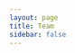 ```yaml
---
layout: page
title: Team
sidebar: false
---
```

<script setup>
import {
  VPTeamPage,
  VPTeamPageTitle,
  VPTeamMembers,
  VPTeamPageSection
} from 'vitepress/theme'

const director = [
    {
        avatar: 'https://cdn.discordapp.com/avatars/271688304674471937/e29d97d1eb733dbbb3040671d09e8be1.webp?size=128',
        name: 'Elitefighter',
        title: 'Founder',
        links: [
            { icon: 'github', link: 'https://github.com/Masterspooni' },
            { icon: 'discord', link: 'https://discordapp.com/users/271688304674471937/' },
        ]
    },
]

const supervisor = [
    {
        avatar: 'https://cdn.discordapp.com/avatars/478599137563115520/49f8783229956455cc764198834e711d.webp?size=128',
        name: 'FINN',
        title: 'Lead Mapper',
        links: [
            { icon: 'discord', link: 'https://discordapp.com/users/478599137563115520/' },
        ]
    },
]

const artist = [
    {
        avatar: 'https://cdn.discordapp.com/avatars/540860975218163724/d6f5541116792884ee7a3aeee462e450.webp?size=128',
        name: 'Arthur Mottergan',
        title: 'Lead 3D Artist',
        links: [
            { icon: 'github', link: 'https://github.com/Simastrix' },
            { icon: 'discord', link: 'https://discordapp.com/users/540860975218163724/' },
        ]
    },
    {
        avatar: 'https://cdn.discordapp.com/avatars/158243778895937536/66b021ea78201c1b4554faf1c50f297b.webp?size=128',
        name: 'Mike',
        title: '3D Artist',
        links: [
            { icon: 'discord', link: 'https://discordapp.com/users/158243778895937536/' },
        ]
    },
    {
        avatar: 'https://cdn.discordapp.com/avatars/1033065913219555358/70f51bdc031fc05a47f6bfb428af89e4.webp?size=128',
        name: 'Howard',
        title: '3D Artist',
        links: [
            { icon: 'discord', link: 'https://discordapp.com/users/1033065913219555358/' },
        ]
    },
    {
        avatar: 'https://cdn.discordapp.com/avatars/335141940561575936/9468f0a4ad4f257297952ed457e1e237.webp?size=512',
        name: 'CoralStar',
        title: 'Junior 3D Artist',
        links: [
            { icon: 'discord', link: 'https://discordapp.com/users/335141940561575936/' },
        ]
    },
]

const developer = [
    {
        avatar: 'https://cdn.discordapp.com/avatars/549911000976195590/94bdab75a18e8191e71478bcc86e414d.webp?size=128',
        name: 'Emotion',
        title: 'Developer',
        links: [
            { icon: 'github', link: 'https://github.com/Emotion06' },
            { icon: 'discord', link: 'https://discordapp.com/users/549911000976195590/' },
        ]
    },
    {
        avatar: 'https://cdn.discordapp.com/avatars/352854698660724738/97f4a19413d024afb72a37aedf1c190d.webp?size=128',
        name: 'DrShwaggins',
        title: 'Developer',
        links: [
            { icon: 'discord', link: 'https://discordapp.com/users/352854698660724738/' },
        ]
    },
    {
        avatar: 'user.png',
        name: 'LeFruJohn',
        title: 'Developer',
        links: [
            { icon: 'discord', link: 'https://discordapp.com/users/893217081900802101/' },
        ]
    },
]

const mapper = [
    {
        avatar: 'https://cdn.discordapp.com/avatars/331861578842636301/d6afea1b6c57dfbf6f4dbbea1d4315b0.webp?size=128',
        name: 'Alina',
        title: 'Mapper',
        links: [
            { icon: 'discord', link: 'https://discordapp.com/users/331861578842636301/' },
        ]
    },
    {
        avatar: 'https://cdn.discordapp.com/avatars/355024108301582349/20065ddc60918ce09dde24fcbd78f514.webp?size=128',
        name: 'Leesh',
        title: 'Mapper',
        links: [
            { icon: 'discord', link: 'https://discordapp.com/users/355024108301582349/' },
        ]
    },
    {
        avatar: 'https://cdn.discordapp.com/avatars/404260740275503105/fa698d2e1131311ff6f8b28f99fcef80.webp?size=128',
        name: 'Sprudeli',
        title: 'Mapper',
        links: [
            { icon: 'discord', link: 'https://discordapp.com/users/404260740275503105/' },
        ]
    },
    {
        avatar: 'https://cdn.discordapp.com/avatars/274553699727310848/498c77a79393df52db811d744387e691.png?size=128',
        name: 'Cookee',
        title: 'Mapper',
        links: [
            { icon: 'discord', link: 'https://discordapp.com/users/274553699727310848/' },
        ]
    },
    {
        avatar: 'https://cdn.discordapp.com/avatars/198670591820038144/c4eabf1d18be73bf6c65d96be7eb6ea4.webp?size=128',
        name: 'starburns',
        title: 'Mapper',
        links: [
            { icon: 'discord', link: 'https://discordapp.com/users/198670591820038144/' },
        ]
    },
    {
        avatar: 'https://cdn.discordapp.com/avatars/381107972371251216/4fbcb48aaae153a2d846c5486d005fb7.png?size=128',
        name: 'Marin Fox',
        title: 'Mapper',
        links: [
            { icon: 'discord', link: 'https://discordapp.com/users/198670591820038144/' },
        ]
    },   
    {
        avatar: 'https://cdn.discordapp.com/avatars/884021556404166676/58879c9c805a550406a2610a3fa754eb.webp?size=128',
        name: 'αмηєѕια',
        title: 'Mapper',
        links: [
            { icon: 'discord', link: 'https://discordapp.com/users/198670591820038144/' },
        ]
    }, 
    {
        avatar: 'https://cdn.discordapp.com/avatars/73468826716471296/c98aedfca12cbd93af96ae2bd6ee4ea6.png?size=128',
        name: 'Lucy',
        title: 'Mapper',
        links: [
            { icon: 'discord', link: 'https://discordapp.com/users/73468826716471296/' },
        ]
    },   
    {
        avatar: 'https://cdn.discordapp.com/avatars/159394227787268096/9f22888753e98aac5e8055d14d0b2e9d.png?size=128',
        name: 'Jamilton',
        title: 'Mapper',
        links: [
            { icon: 'discord', link: 'https://discordapp.com/users/159394227787268096/' },
        ]
    }, 
    {
        avatar: 'https://cdn.discordapp.com/avatars/746266875058716702/c3c28a4ca78da1981b6958400450ddfb.png?size=128',
        name: '𝓑𝓾𝓷𝓷𝔂',
        title: 'Mapper',
        links: [
            { icon: 'discord', link: 'https://discordapp.com/users/746266875058716702/' },
        ]
    }, 
]
</script>

<VPTeamPage>
  <VPTeamPageTitle>
    <template #title>Our Team</template>
  </VPTeamPageTitle>

<VPTeamPageSection>
    <template #title>Director</template>
    <template #members>
     <VPTeamMembers size="medium" :members="director" />
    </template>
</VPTeamPageSection>

<VPTeamPageSection>
    <template #title>Supervisor</template>
    <template #members>
     <VPTeamMembers size="small" :members="supervisor" />
    </template>
</VPTeamPageSection>

  <VPTeamPageSection>
    <template #title>3D Artists</template>
    <template #members>
     <VPTeamMembers size="small" :members="artist" />
    </template>
  </VPTeamPageSection>

<VPTeamPageSection>
    <template #title>Developers</template>
    <template #members>
     <VPTeamMembers size="small" :members="developer" />
    </template>
</VPTeamPageSection>

  <VPTeamPageSection>
    <template #title>Mappers</template>
    <template #members>
     <VPTeamMembers size="small" :members="mapper" />
    </template>
  </VPTeamPageSection>
</VPTeamPage>